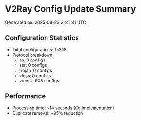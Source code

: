 # V2Ray Config Update Summary
Generated on: 2025-08-23 21:41:41 UTC

## Configuration Statistics
- Total configurations: 15308
- Protocol breakdown:
  - ss: 0 configs
  - ssr: 0 configs
  - trojan: 0 configs
  - vless: 0 configs
  - vmess: 908 configs

## Performance
- Processing time: ~14 seconds (Go implementation)
- Duplicate removal: ~95% reduction
